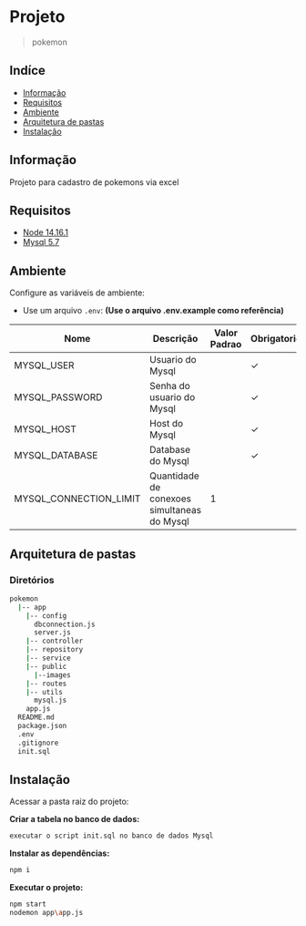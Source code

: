 # Projeto
> pokemon

## Indíce
* [Informação](#informação)
* [Requisitos](#requisitos)
* [Ambiente](#ambiente)
* [Arquitetura de pastas](#arquitetura-de-pastas)
* [Instalação](#instalação)

## Informação
Projeto para cadastro de pokemons via excel

## Requisitos
* [Node 14.16.1](https://nodejs.org/en/)
* [Mysql 5.7](https://www.mysql.com/)

## Ambiente
Configure as variáveis de ambiente:
* Use um arquivo `.env`: **(Use o arquivo .env.example como referência)**

| Nome                           | Descrição                                                     | Valor Padrao | Obrigatorio |
|--------------------------------|---------------------------------------------------------------|--------------|-------------|
| MYSQL_USER                     | Usuario do Mysql                                              |              | &check;     |
| MYSQL_PASSWORD                 | Senha do usuario do Mysql                                     |              | &check;     |
| MYSQL_HOST                     | Host do Mysql                                                 |              | &check;     |
| MYSQL_DATABASE                 | Database do Mysql                                             |              | &check;     |
| MYSQL_CONNECTION_LIMIT         | Quantidade de conexoes simultaneas do Mysql                   |      1       |             |

## Arquitetura de pastas
### Diretórios
```bash
pokemon
  |-- app
    |-- config
      dbconnection.js
      server.js
    |-- controller
    |-- repository
    |-- service
    |-- public
      |--images
    |-- routes
    |-- utils
      mysql.js
    app.js
  README.md
  package.json
  .env
  .gitignore
  init.sql	
```

## Instalação

Acessar a pasta raiz do projeto:

**Criar a tabela no banco de dados:**

```sh
executar o script init.sql no banco de dados Mysql
```

**Instalar as dependências:**

```sh
npm i
```

**Executar o projeto:**

```sh
npm start
nodemon app\app.js
```
